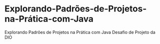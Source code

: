 # Explorando-Padrões-de-Projetos-na-Prática-com-Java
Explorando Padrões de Projetos na Prática com Java Desafio de Projeto da DIO
